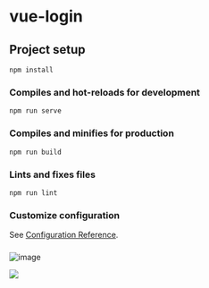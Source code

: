 # vue-login

## Project setup
```
npm install
```

### Compiles and hot-reloads for development
```
npm run serve
```

### Compiles and minifies for production
```
npm run build
```

### Lints and fixes files
```
npm run lint
```

### Customize configuration
See [Configuration Reference](https://cli.vuejs.org/config/).


### 
![image](https://s2.uupload.ir/files/vueproject_99fh.gif)

<img src="https://s2.uupload.ir/files/vueproject_99fh.gif"/>
